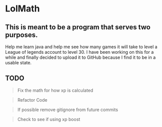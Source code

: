 # LolMath

<h2>This is meant to be a program that serves two purposes.</h2>

Help me learn java and help me see how many games it will take to level a League of legends account to level 30.
I have been working on this for a while and finally decided to upload it to GitHub because I find it to be in a usable state.

<h2>TODO</h2>

>Fix the math for how xp is calculated

>Refactor Code

>If possible remove gitignore from future commits

>Check to see if using xp boost
